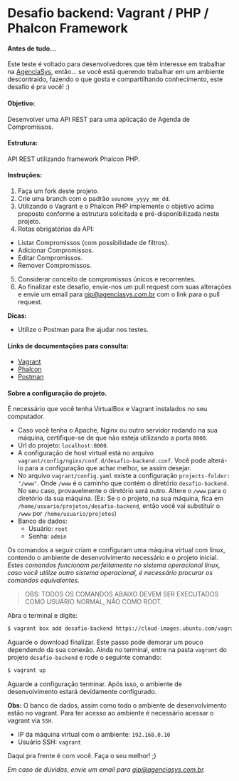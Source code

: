 # Desafio backend: Vagrant / PHP / Phalcon Framework

#### Antes de tudo...

Este teste é voltado para desenvolvedores que têm interesse em trabalhar na [AgenciaSys](http://www.agenciasys.com/),
então... se você está querendo trabalhar em um ambiente descontraído, fazendo o que gosta e compartilhando conhecimento, este desafio é pra você! :)

#### Objetivo:
Desenvolver uma API REST para uma aplicação de Agenda de Compromissos.

#### Estrutura:
API REST utilizando framework Phalcon PHP.

#### Instruções:
1. Faça um fork deste projeto.
2. Crie uma branch com o padrão `seunome_yyyy_mm_dd`.
3. Utilizando o Vagrant e o Phalcon PHP implemente o objetivo acima proposto conforme a estrutura solicitada e pré-disponibilizada neste projeto.
4. Rotas obrigatórias da API:
  - Listar Compromissos (com possibilidade de filtros).
  - Adicionar Compromissos.
  - Editar Compromissos.
  - Remover Compromissos.
5. Considerar conceito de compromissos únicos e recorrentes.
6. Ao finalizar este desafio, envie-nos um pull request com suas alterações e envie um email para gip@agenciasys.com.br com o link para o pull request.

**Dicas:**
  - Utilize o Postman para lhe ajudar nos testes.

#### Links de documentações para consulta:
- [Vagrant](https://www.vagrantup.com/docs/)
- [Phalcon](https://docs.phalconphp.com/en/latest/index.html)
- [Postman](https://www.getpostman.com/docs/)

#### Sobre a configuração do projeto.

É necessário que você tenha VirtualBox e Vagrant instalados no seu computador.

- Caso você tenha o Apache, Nginx ou outro servidor rodando na sua máquina, certifique-se de que não esteja utilizando a porta `8000`.
- Url do projeto: `localhost:8000`.
- A configuração de host virtual está no arquivo `vagrant/config/nginx/conf.d/desafio-backend.conf`. Você pode alterá-lo para a configuração que achar melhor, se assim desejar.
- No arquivo `vagrant/config.yaml` existe a configuração `projects-folder: "/www"`. Onde `/www` é o caminho que contém o diretório `desafio-backend`. No seu caso, provavelmente o diretório será outro. Altere o `/www` para o diretório da sua máquina. (Ex: Se o o projeto, na sua máquina, fica em `/home/usuario/projetos/desafio-backend`, então você vai substituir o `/www` por `/home/usuario/projetos`)
- Banco de dados:
  - Usuário: `root`
  - Senha: `admin`

Os comandos a seguir criam e configuram uma máquina virtual com linux, contendo o ambiente de desenvolvimento necessário e o projeto inicial. *Estes comandos funcionam perfeitamente no sistema operacional linux, caso você utilize outro sistema operacional, é necessário procurar os comandos equivalentes.*

> OBS: TODOS OS COMANDOS ABAIXO DEVEM SER EXECUTADOS COMO USUÁRIO NORMAL, NÃO COMO ROOT.

Abra o terminal e digite:
```sh
$ vagrant box add desafio-backend https://cloud-images.ubuntu.com/vagrant/trusty/current/trusty-server-cloudimg-amd64-vagrant-disk1.box
```

Aguarde o download finalizar. Este passo pode demorar um pouco dependendo da sua conexão. Ainda no terminal, entre na pasta `vagrant` do projeto `desafio-backend`  e rode o seguinte comando:
```sh
$ vagrant up
```

Aguarde a configuração terminar. Após isso, o ambiente de desenvolvimento estará devidamente configurado.

**Obs:** O banco de dados, assim como todo o ambiente de desenvolvimento estão no vagrant. Para ter acesso ao ambiente é necessário acessar o vagrant via `SSH`.
- IP da máquina virtual com o ambiente: `192.168.0.10`
- Usuário SSH: `vagrant`

Daqui pra frente é com você.
Faça o seu melhor! ;)

*Em caso de dúvidas, envie um email para gip@agenciasys.com.br.*

